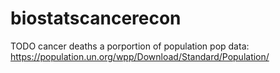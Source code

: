 # biostatscancerecon
TODO cancer deaths a porportion of population
pop data:
https://population.un.org/wpp/Download/Standard/Population/